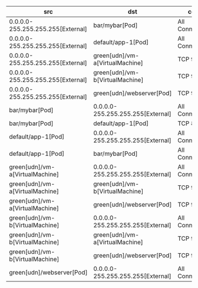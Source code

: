 | src | dst | conn |
|-----|-----|------|
| 0.0.0.0-255.255.255.255[External] | bar/mybar[Pod] | All Connections |
| 0.0.0.0-255.255.255.255[External] | default/app-1[Pod] | All Connections |
| 0.0.0.0-255.255.255.255[External] | green[udn]/vm-a[VirtualMachine] | TCP 9001 |
| 0.0.0.0-255.255.255.255[External] | green[udn]/vm-b[VirtualMachine] | TCP 9001 |
| 0.0.0.0-255.255.255.255[External] | green[udn]/webserver[Pod] | TCP 9001 |
| bar/mybar[Pod] | 0.0.0.0-255.255.255.255[External] | All Connections |
| bar/mybar[Pod] | default/app-1[Pod] | TCP 80 |
| default/app-1[Pod] | 0.0.0.0-255.255.255.255[External] | All Connections |
| default/app-1[Pod] | bar/mybar[Pod] | All Connections |
| green[udn]/vm-a[VirtualMachine] | 0.0.0.0-255.255.255.255[External] | All Connections |
| green[udn]/vm-a[VirtualMachine] | green[udn]/vm-b[VirtualMachine] | TCP 9001 |
| green[udn]/vm-a[VirtualMachine] | green[udn]/webserver[Pod] | TCP 9001 |
| green[udn]/vm-b[VirtualMachine] | 0.0.0.0-255.255.255.255[External] | All Connections |
| green[udn]/vm-b[VirtualMachine] | green[udn]/vm-a[VirtualMachine] | TCP 9001 |
| green[udn]/vm-b[VirtualMachine] | green[udn]/webserver[Pod] | TCP 9001 |
| green[udn]/webserver[Pod] | 0.0.0.0-255.255.255.255[External] | All Connections |
